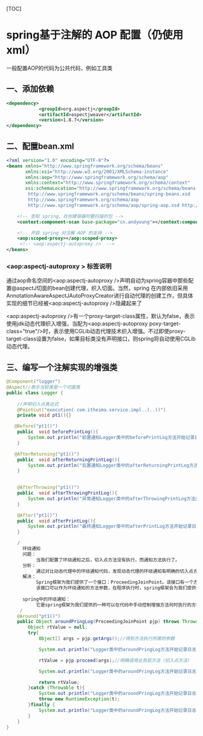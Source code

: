 [TOC]



# spring基于注解的 AOP 配置（仍使用xml）

一般配置AOP的代码为公共代码，例如工具类

## 一、添加依赖

```xml
<dependency>
            <groupId>org.aspectj</groupId>
            <artifactId>aspectjweaver</artifactId>
            <version>1.8.7</version>
</dependency>
```



## 二、配置bean.xml

```xml
<?xml version="1.0" encoding="UTF-8"?>
<beans xmlns="http://www.springframework.org/schema/beans"
       xmlns:xsi="http://www.w3.org/2001/XMLSchema-instance"
       xmlns:aop="http://www.springframework.org/schema/aop"
       xmlns:context="http://www.springframework.org/schema/context"
       xsi:schemaLocation="http://www.springframework.org/schema/beans
        http://www.springframework.org/schema/beans/spring-beans.xsd
        http://www.springframework.org/schema/aop
        http://www.springframework.org/schema/aop/spring-aop.xsd http://www.springframework.org/schema/context http://www.springframework.org/schema/context/spring-context.xsd">

    <!-- 告知 spring，在创建容器时要扫描的包 -->
    <context:component-scan base-package="cn.andyoung"></context:component-scan>

    <!-- 开启 spring 对注解 AOP 的支持 -->
    <aop:scoped-proxy></aop:scoped-proxy>
	 <!-- <aop:aspectj-autoproxy />  -->
</beans>
```

### <aop:aspectj-autoproxy >  标签说明

通过aop命名空间的<aop:aspectj-autoproxy />声明自动为spring容器中那些配置@aspectJ切面的bean创建代理，织入切面。当然，spring 在内部依旧采用AnnotationAwareAspectJAutoProxyCreator进行自动代理的创建工作，但具体实现的细节已经被<aop:aspectj-autoproxy />隐藏起来了

<aop:aspectj-autoproxy />有一个proxy-target-class属性，默认为false，表示使用jdk动态代理织入增强，当配为<aop:aspectj-autoproxy  poxy-target-class="true"/>时，表示使用CGLib动态代理技术织入增强。不过即使proxy-target-class设置为false，如果目标类没有声明接口，则spring将自动使用CGLib动态代理。



## 三、编写一个注解实现的增强类

```java
@Component("logger")
@Aspect//表示当前类是一个切面类
public class Logger {
    
    //声明切入点表达式
    @Pointcut("execution( com.itheima.service.impl..(..))")
    private void pt1(){}

   @Before("pt1()")
    public  void beforePrintLog(){
        System.out.println("前置通知Logger类中的beforePrintLog方法开始记录日志了。。。");
    }

   @AfterReturning("pt1()")
    public  void afterReturningPrintLog(){
        System.out.println("后置通知Logger类中的afterReturningPrintLog方法开始记录日志了。。。");
    }

    
    @AfterThrowing("pt1()")
    public  void afterThrowingPrintLog(){
        System.out.println("异常通知Logger类中的afterThrowingPrintLog方法开始记录日志了。。。");
    }

    @After("pt1()")
    public  void afterPrintLog(){
        System.out.println("最终通知Logger类中的afterPrintLog方法开始记录日志了。。。");
    }

    /
      环绕通知
      问题：
           当我们配置了环绕通知之后，切入点方法没有执行，而通知方法执行了。
      分析：
           通过对比动态代理中的环绕通知代码，发现动态代理的环绕通知有明确的切入点方法调用，而我们的代码中没有。
      解决：
           Spring框架为我们提供了一个接口：ProceedingJoinPoint。该接口有一个方法proceed()，此方法就相当于明确调用切入点方法。
           该接口可以作为环绕通知的方法参数，在程序执行时，spring框架会为我们提供该接口的实现类供我们使用。
     
      spring中的环绕通知：
           它是spring框架为我们提供的一种可以在代码中手动控制增强方法何时执行的方式。
     /
    @Around("pt1()")
    public Object aroundPringLog(ProceedingJoinPoint pjp) throws Throwable{
        Object rtValue = null;
        try{
            Object[] args = pjp.getArgs();//得到方法执行所需的参数

            System.out.println("Logger类中的aroundPringLog方法开始记录日志了。。。前置");

            rtValue = pjp.proceed(args);//明确调用业务层方法（切入点方法）

            System.out.println("Logger类中的aroundPringLog方法开始记录日志了。。。后置");

            return rtValue;
        }catch (Throwable t){
            System.out.println("Logger类中的aroundPringLog方法开始记录日志了。。。异常");
            throw new RuntimeException(t);
        }finally {
            System.out.println("Logger类中的aroundPringLog方法开始记录日志了。。。最终");
        }
    }
}
```

